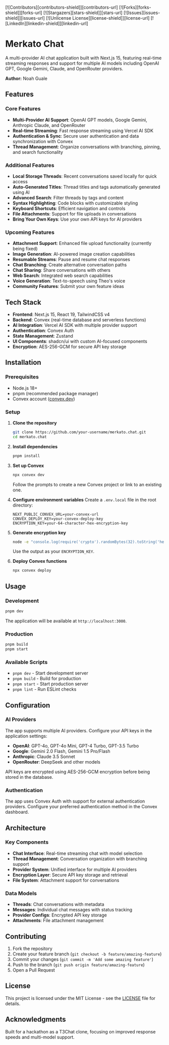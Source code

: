[![Contributors][contributors-shield]][contributors-url]
[![Forks][forks-shield]][forks-url]
[![Stargazers][stars-shield]][stars-url]
[![Issues][issues-shield]][issues-url]
[![Unlicense License][license-shield]][license-url]
[![LinkedIn][linkedin-shield]][linkedin-url]

# Merkato Chat

A multi-provider AI chat application built with Next.js 15, featuring real-time streaming responses and support for multiple AI models including OpenAI GPT, Google Gemini, Claude, and OpenRouter providers.

**Author:** Noah Guale

## Features

### Core Features

- **Multi-Provider AI Support**: OpenAI GPT models, Google Gemini, Anthropic Claude, and OpenRouter
- **Real-time Streaming**: Fast response streaming using Vercel AI SDK
- **Authentication & Sync**: Secure user authentication and data synchronization with Convex
- **Thread Management**: Organize conversations with branching, pinning, and search functionality

### Additional Features

- **Local Storage Threads**: Recent conversations saved locally for quick access
- **Auto-Generated Titles**: Thread titles and tags automatically generated using AI
- **Advanced Search**: Filter threads by tags and content
- **Syntax Highlighting**: Code blocks with customizable styling
- **Keyboard Shortcuts**: Efficient navigation and controls
- **File Attachments**: Support for file uploads in conversations
- **Bring Your Own Keys**: Use your own API keys for AI providers

### Upcoming Features

- **Attachment Support**: Enhanced file upload functionality (currently being fixed)
- **Image Generation**: AI-powered image creation capabilities
- **Resumable Streams**: Pause and resume chat responses
- **Chat Branching**: Create alternative conversation paths
- **Chat Sharing**: Share conversations with others
- **Web Search**: Integrated web search capabilities
- **Voice Generation**: Text-to-speech using Theo's voice
- **Community Features**: Submit your own feature ideas

## Tech Stack

- **Frontend**: Next.js 15, React 19, TailwindCSS v4
- **Backend**: Convex (real-time database and serverless functions)
- **AI Integration**: Vercel AI SDK with multiple provider support
- **Authentication**: Convex Auth
- **State Management**: Zustand
- **UI Components**: shadcn/ui with custom AI-focused components
- **Encryption**: AES-256-GCM for secure API key storage

## Installation

### Prerequisites

- Node.js 18+
- pnpm (recommended package manager)
- Convex account ([convex.dev](https://convex.dev))

### Setup

1. **Clone the repository**

   ```bash
   git clone https://github.com/your-username/merkato.chat.git
   cd merkato.chat
   ```

2. **Install dependencies**

   ```bash
   pnpm install
   ```

3. **Set up Convex**

   ```bash
   npx convex dev
   ```

   Follow the prompts to create a new Convex project or link to an existing one.

4. **Configure environment variables**
   Create a `.env.local` file in the root directory:

   ```env
   NEXT_PUBLIC_CONVEX_URL=your-convex-url
   CONVEX_DEPLOY_KEY=your-convex-deploy-key
   ENCRYPTION_KEY=your-64-character-hex-encryption-key
   ```

5. **Generate encryption key**

   ```bash
   node -e "console.log(require('crypto').randomBytes(32).toString('hex'))"
   ```

   Use the output as your `ENCRYPTION_KEY`.

6. **Deploy Convex functions**
   ```bash
   npx convex deploy
   ```

## Usage

### Development

```bash
pnpm dev
```

The application will be available at `http://localhost:3000`.

### Production

```bash
pnpm build
pnpm start
```

### Available Scripts

- `pnpm dev` - Start development server
- `pnpm build` - Build for production
- `pnpm start` - Start production server
- `pnpm lint` - Run ESLint checks

## Configuration

### AI Providers

The app supports multiple AI providers. Configure your API keys in the application settings:

- **OpenAI**: GPT-4o, GPT-4o Mini, GPT-4 Turbo, GPT-3.5 Turbo
- **Google**: Gemini 2.0 Flash, Gemini 1.5 Pro/Flash
- **Anthropic**: Claude 3.5 Sonnet
- **OpenRouter**: DeepSeek and other models

API keys are encrypted using AES-256-GCM encryption before being stored in the database.

### Authentication

The app uses Convex Auth with support for external authentication providers. Configure your preferred authentication method in the Convex dashboard.

## Architecture

### Key Components

- **Chat Interface**: Real-time streaming chat with model selection
- **Thread Management**: Conversation organization with branching support
- **Provider System**: Unified interface for multiple AI providers
- **Encryption Layer**: Secure API key storage and retrieval
- **File System**: Attachment support for conversations

### Data Models

- **Threads**: Chat conversations with metadata
- **Messages**: Individual chat messages with status tracking
- **Provider Configs**: Encrypted API key storage
- **Attachments**: File attachment management

## Contributing

1. Fork the repository
2. Create your feature branch (`git checkout -b feature/amazing-feature`)
3. Commit your changes (`git commit -m 'Add some amazing feature'`)
4. Push to the branch (`git push origin feature/amazing-feature`)
5. Open a Pull Request

## License

This project is licensed under the MIT License - see the [LICENSE](LICENSE) file for details.

## Acknowledgments

Built for a hackathon as a T3Chat clone, focusing on improved response speeds and multi-model support.
